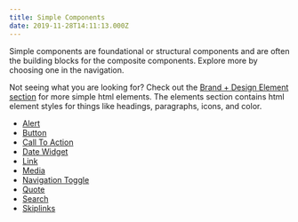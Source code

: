 ```yaml
---
title: Simple Components
date: 2019-11-28T14:11:13.000Z
---
```

<p class="su-intro-text">Simple components are foundational or structural components and are often the building blocks for the composite components. Explore more by choosing one in the navigation.</p>

Not seeing what you are looking for? Check out the [Brand + Design Element section](/page/brand-design-elements/) for more simple html elements. The elements section contains html element styles for things like headings, paragraphs, icons, and color. 

<ul>
<li><a href="/component/simple-alert" class="su-button">Alert</a> </li>
<li><a href="/component/simple-button" class="su-button">Button</a> </li>
<li><a href="/component/simple-cta" class="su-button">Call To Action</a> </li>
<li><a href="/component/simple-date-stacked" class="su-button">Date Widget</a> </li>
<li><a href="/component/simple-link" class="su-button">Link</a></li>
<li><a href="/component/simple-media" class="su-button">Media</a> </li>
<li><a href="/component/simple-nav-toggle" class="su-button">Navigation Toggle</a> </li>
<li><a href="/component/simple-quote" class="su-button">Quote</a> </li>
<li><a href="/component/simple-site-search" class="su-button">Search</a> </li>
<li><a href="/component/simple-skiplinks" class="su-button">Skiplinks</a></li>
</ul>
